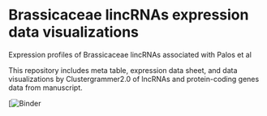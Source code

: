 # Brassicaceae lincRNAs expression data visualizations
Expression profiles of Brassicaceae lincRNAs associated with Palos et al


This repository includes meta table, expression data sheet, and data visualizations by Clustergrammer2.0 of lncRNAs and protein-coding genes data from manuscript. 

[![Binder](https://mybinder.org/v2/gh/Evolinc/Brassicaceae_lincRNAs/HEAD)
